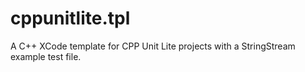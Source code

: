 cppunitlite.tpl
===============

A C++ XCode template for CPP Unit Lite projects with a StringStream example test file.
